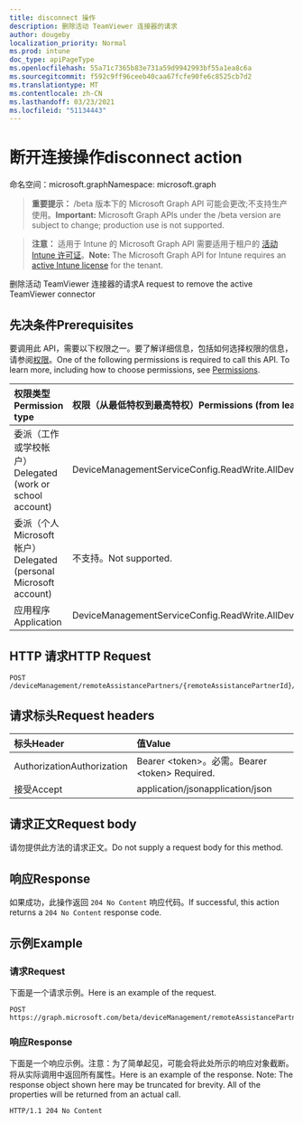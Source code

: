 ```yaml
---
title: disconnect 操作
description: 删除活动 TeamViewer 连接器的请求
author: dougeby
localization_priority: Normal
ms.prod: intune
doc_type: apiPageType
ms.openlocfilehash: 55a71c7365b83e731a59d9942993bf55a1ea8c6a
ms.sourcegitcommit: f592c9ff96ceeb40caa67fcfe90fe6c8525cb7d2
ms.translationtype: MT
ms.contentlocale: zh-CN
ms.lasthandoff: 03/23/2021
ms.locfileid: "51134443"
---
```

# <a name="disconnect-action"></a><span data-ttu-id="b7b89-103">断开连接操作</span><span class="sxs-lookup"><span data-stu-id="b7b89-103">disconnect action</span></span>

<span data-ttu-id="b7b89-104">命名空间：microsoft.graph</span><span class="sxs-lookup"><span data-stu-id="b7b89-104">Namespace: microsoft.graph</span></span>

> <span data-ttu-id="b7b89-105">**重要提示：** /beta 版本下的 Microsoft Graph API 可能会更改;不支持生产使用。</span><span class="sxs-lookup"><span data-stu-id="b7b89-105">**Important:** Microsoft Graph APIs under the /beta version are subject to change; production use is not supported.</span></span>

> <span data-ttu-id="b7b89-106">**注意：** 适用于 Intune 的 Microsoft Graph API 需要适用于租户的 [活动 Intune 许可证](https://go.microsoft.com/fwlink/?linkid=839381)。</span><span class="sxs-lookup"><span data-stu-id="b7b89-106">**Note:** The Microsoft Graph API for Intune requires an [active Intune license](https://go.microsoft.com/fwlink/?linkid=839381) for the tenant.</span></span>

<span data-ttu-id="b7b89-107">删除活动 TeamViewer 连接器的请求</span><span class="sxs-lookup"><span data-stu-id="b7b89-107">A request to remove the active TeamViewer connector</span></span>

## <a name="prerequisites"></a><span data-ttu-id="b7b89-108">先决条件</span><span class="sxs-lookup"><span data-stu-id="b7b89-108">Prerequisites</span></span>
<span data-ttu-id="b7b89-p101">要调用此 API，需要以下权限之一。要了解详细信息，包括如何选择权限的信息，请参阅[权限](/graph/permissions-reference)。</span><span class="sxs-lookup"><span data-stu-id="b7b89-p101">One of the following permissions is required to call this API. To learn more, including how to choose permissions, see [Permissions](/graph/permissions-reference).</span></span>

|<span data-ttu-id="b7b89-111">权限类型</span><span class="sxs-lookup"><span data-stu-id="b7b89-111">Permission type</span></span>|<span data-ttu-id="b7b89-112">权限（从最低特权到最高特权）</span><span class="sxs-lookup"><span data-stu-id="b7b89-112">Permissions (from least to most privileged)</span></span>|
|:---|:---|
|<span data-ttu-id="b7b89-113">委派（工作或学校帐户）</span><span class="sxs-lookup"><span data-stu-id="b7b89-113">Delegated (work or school account)</span></span>|<span data-ttu-id="b7b89-114">DeviceManagementServiceConfig.ReadWrite.All</span><span class="sxs-lookup"><span data-stu-id="b7b89-114">DeviceManagementServiceConfig.ReadWrite.All</span></span>|
|<span data-ttu-id="b7b89-115">委派（个人 Microsoft 帐户）</span><span class="sxs-lookup"><span data-stu-id="b7b89-115">Delegated (personal Microsoft account)</span></span>|<span data-ttu-id="b7b89-116">不支持。</span><span class="sxs-lookup"><span data-stu-id="b7b89-116">Not supported.</span></span>|
|<span data-ttu-id="b7b89-117">应用程序</span><span class="sxs-lookup"><span data-stu-id="b7b89-117">Application</span></span>|<span data-ttu-id="b7b89-118">DeviceManagementServiceConfig.ReadWrite.All</span><span class="sxs-lookup"><span data-stu-id="b7b89-118">DeviceManagementServiceConfig.ReadWrite.All</span></span>|

## <a name="http-request"></a><span data-ttu-id="b7b89-119">HTTP 请求</span><span class="sxs-lookup"><span data-stu-id="b7b89-119">HTTP Request</span></span>
<!-- {
  "blockType": "ignored"
}
-->
``` http
POST /deviceManagement/remoteAssistancePartners/{remoteAssistancePartnerId}/disconnect
```

## <a name="request-headers"></a><span data-ttu-id="b7b89-120">请求标头</span><span class="sxs-lookup"><span data-stu-id="b7b89-120">Request headers</span></span>
|<span data-ttu-id="b7b89-121">标头</span><span class="sxs-lookup"><span data-stu-id="b7b89-121">Header</span></span>|<span data-ttu-id="b7b89-122">值</span><span class="sxs-lookup"><span data-stu-id="b7b89-122">Value</span></span>|
|:---|:---|
|<span data-ttu-id="b7b89-123">Authorization</span><span class="sxs-lookup"><span data-stu-id="b7b89-123">Authorization</span></span>|<span data-ttu-id="b7b89-124">Bearer &lt;token&gt;。必需。</span><span class="sxs-lookup"><span data-stu-id="b7b89-124">Bearer &lt;token&gt; Required.</span></span>|
|<span data-ttu-id="b7b89-125">接受</span><span class="sxs-lookup"><span data-stu-id="b7b89-125">Accept</span></span>|<span data-ttu-id="b7b89-126">application/json</span><span class="sxs-lookup"><span data-stu-id="b7b89-126">application/json</span></span>|

## <a name="request-body"></a><span data-ttu-id="b7b89-127">请求正文</span><span class="sxs-lookup"><span data-stu-id="b7b89-127">Request body</span></span>
<span data-ttu-id="b7b89-128">请勿提供此方法的请求正文。</span><span class="sxs-lookup"><span data-stu-id="b7b89-128">Do not supply a request body for this method.</span></span>

## <a name="response"></a><span data-ttu-id="b7b89-129">响应</span><span class="sxs-lookup"><span data-stu-id="b7b89-129">Response</span></span>
<span data-ttu-id="b7b89-130">如果成功，此操作返回 `204 No Content` 响应代码。</span><span class="sxs-lookup"><span data-stu-id="b7b89-130">If successful, this action returns a `204 No Content` response code.</span></span>

## <a name="example"></a><span data-ttu-id="b7b89-131">示例</span><span class="sxs-lookup"><span data-stu-id="b7b89-131">Example</span></span>

### <a name="request"></a><span data-ttu-id="b7b89-132">请求</span><span class="sxs-lookup"><span data-stu-id="b7b89-132">Request</span></span>
<span data-ttu-id="b7b89-133">下面是一个请求示例。</span><span class="sxs-lookup"><span data-stu-id="b7b89-133">Here is an example of the request.</span></span>
``` http
POST https://graph.microsoft.com/beta/deviceManagement/remoteAssistancePartners/{remoteAssistancePartnerId}/disconnect
```

### <a name="response"></a><span data-ttu-id="b7b89-134">响应</span><span class="sxs-lookup"><span data-stu-id="b7b89-134">Response</span></span>
<span data-ttu-id="b7b89-p102">下面是一个响应示例。注意：为了简单起见，可能会将此处所示的响应对象截断。将从实际调用中返回所有属性。</span><span class="sxs-lookup"><span data-stu-id="b7b89-p102">Here is an example of the response. Note: The response object shown here may be truncated for brevity. All of the properties will be returned from an actual call.</span></span>
``` http
HTTP/1.1 204 No Content
```




